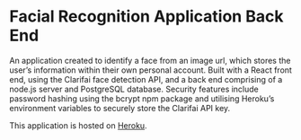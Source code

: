 # Facial Recognition Application Back End

An application created to identify a face from an image url, which stores the user’s information within their own personal account. Built with a React front end, using the Clarifai face detection API, and a back end comprising of a node.js server and PostgreSQL database. Security features include password hashing using the bcrypt npm package and utilising Heroku’s environment variables to securely store the Clarifai API key.

This application is hosted on [Heroku](https://narocrocsmartbrain.herokuapp.com/).